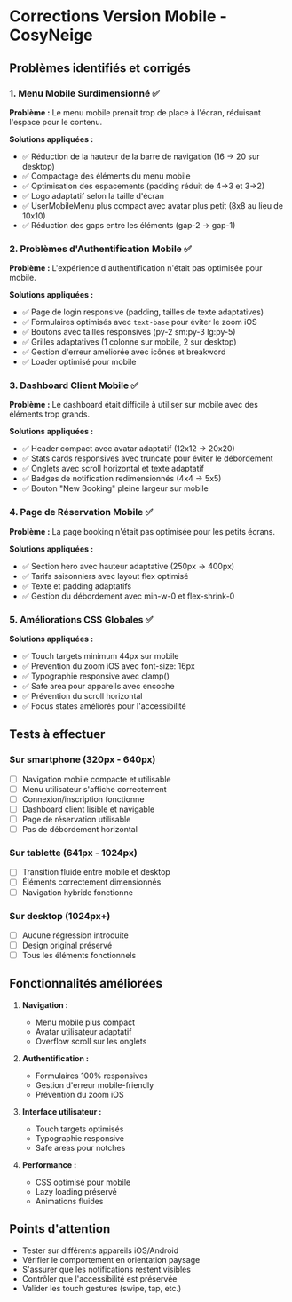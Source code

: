 # Corrections Version Mobile - CosyNeige

## Problèmes identifiés et corrigés

### 1. Menu Mobile Surdimensionné ✅

**Problème :** Le menu mobile prenait trop de place à l'écran, réduisant l'espace pour le contenu.

**Solutions appliquées :**
- ✅ Réduction de la hauteur de la barre de navigation (16 → 20 sur desktop)
- ✅ Compactage des éléments du menu mobile
- ✅ Optimisation des espacements (padding réduit de 4→3 et 3→2)
- ✅ Logo adaptatif selon la taille d'écran
- ✅ UserMobileMenu plus compact avec avatar plus petit (8x8 au lieu de 10x10)
- ✅ Réduction des gaps entre les éléments (gap-2 → gap-1)

### 2. Problèmes d'Authentification Mobile ✅

**Problème :** L'expérience d'authentification n'était pas optimisée pour mobile.

**Solutions appliquées :**
- ✅ Page de login responsive (padding, tailles de texte adaptatives)
- ✅ Formulaires optimisés avec `text-base` pour éviter le zoom iOS
- ✅ Boutons avec tailles responsives (py-2 sm:py-3 lg:py-5)
- ✅ Grilles adaptatives (1 colonne sur mobile, 2 sur desktop)
- ✅ Gestion d'erreur améliorée avec icônes et breakword
- ✅ Loader optimisé pour mobile

### 3. Dashboard Client Mobile ✅

**Problème :** Le dashboard était difficile à utiliser sur mobile avec des éléments trop grands.

**Solutions appliquées :**
- ✅ Header compact avec avatar adaptatif (12x12 → 20x20)
- ✅ Stats cards responsives avec truncate pour éviter le débordement
- ✅ Onglets avec scroll horizontal et texte adaptatif
- ✅ Badges de notification redimensionnés (4x4 → 5x5)
- ✅ Bouton "New Booking" pleine largeur sur mobile

### 4. Page de Réservation Mobile ✅

**Problème :** La page booking n'était pas optimisée pour les petits écrans.

**Solutions appliquées :**
- ✅ Section hero avec hauteur adaptative (250px → 400px)
- ✅ Tarifs saisonniers avec layout flex optimisé
- ✅ Texte et padding adaptatifs
- ✅ Gestion du débordement avec min-w-0 et flex-shrink-0

### 5. Améliorations CSS Globales ✅

**Solutions appliquées :**
- ✅ Touch targets minimum 44px sur mobile
- ✅ Prevention du zoom iOS avec font-size: 16px
- ✅ Typographie responsive avec clamp()
- ✅ Safe area pour appareils avec encoche
- ✅ Prévention du scroll horizontal
- ✅ Focus states améliorés pour l'accessibilité

## Tests à effectuer

### Sur smartphone (320px - 640px)
- [ ] Navigation mobile compacte et utilisable
- [ ] Menu utilisateur s'affiche correctement
- [ ] Connexion/inscription fonctionne
- [ ] Dashboard client lisible et navigable
- [ ] Page de réservation utilisable
- [ ] Pas de débordement horizontal

### Sur tablette (641px - 1024px)
- [ ] Transition fluide entre mobile et desktop
- [ ] Éléments correctement dimensionnés
- [ ] Navigation hybride fonctionne

### Sur desktop (1024px+)
- [ ] Aucune régression introduite
- [ ] Design original préservé
- [ ] Tous les éléments fonctionnels

## Fonctionnalités améliorées

1. **Navigation :**
   - Menu mobile plus compact
   - Avatar utilisateur adaptatif
   - Overflow scroll sur les onglets

2. **Authentification :**
   - Formulaires 100% responsives
   - Gestion d'erreur mobile-friendly
   - Prévention du zoom iOS

3. **Interface utilisateur :**
   - Touch targets optimisés
   - Typographie responsive
   - Safe areas pour notches

4. **Performance :**
   - CSS optimisé pour mobile
   - Lazy loading préservé
   - Animations fluides

## Points d'attention

- Tester sur différents appareils iOS/Android
- Vérifier le comportement en orientation paysage
- S'assurer que les notifications restent visibles
- Contrôler que l'accessibilité est préservée
- Valider les touch gestures (swipe, tap, etc.)
